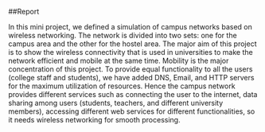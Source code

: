 ##Report

In this mini project, we defined a simulation of campus networks based on wireless networking. The network is divided into two sets: one for the campus area and the other for the hostel area.
The major aim of this project is to show the wireless connectivity that is used in universities to make the network efficient and mobile at the same time. Mobility is the major concentration of this project. To provide equal functionality to all the users (college staff and students), we have added DNS, Email, and HTTP servers for the maximum utilization of resources. 
Hence the campus network provides different services such as connecting the user to the internet, data sharing among users (students, teachers, and different university members), accessing different web services for different functionalities, so it needs wireless networking for smooth processing.
